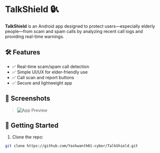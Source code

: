 # TalkShield 🔒📞

**TalkShield** is an Android app designed to protect users—especially elderly people—from scam and spam calls by analyzing recent call logs and providing real-time warnings.

## 🛠️ Features

- ✅ Real-time scam/spam call detection
- ✅ Simple UI/UX for elder-friendly use
- ✅ Call scan and report buttons
- ✅ Secure and lightweight app

## 📱 Screenshots

> ![App Preview](preview.png)

## 🚀 Getting Started

1. Clone the repo:
```bash
git clone https://github.com/Yashwanth01-cyber/TalkShield.git
